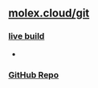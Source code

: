 ## [molex.cloud/git](https://molex.cloud/git)
### [live build](https://local.molex.cloud/git/iot-components/)
-
### [GitHub Repo](https://github.com/tonywied17/iot-components)